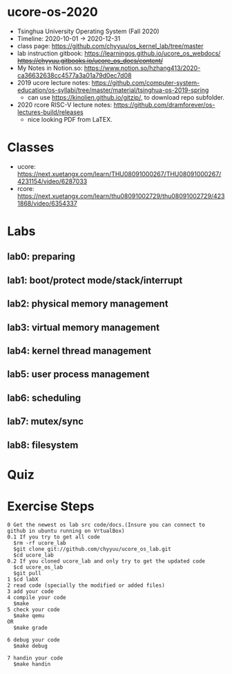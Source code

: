 # ucore-os-2020
* Tsinghua University Operating System (Fall 2020)
* Timeline: 2020-10-01 -> 2020-12-31
* class page: https://github.com/chyyuu/os_kernel_lab/tree/master
* lab instruction gitbook: https://learningos.github.io/ucore_os_webdocs/ ~~https://chyyuu.gitbooks.io/ucore_os_docs/content/~~
* My Notes in Notion.so: https://www.notion.so/hzhang413/2020-ca36632638cc4577a3a01a79d0ec7d08
* 2019 ucore lecture notes: https://github.com/computer-system-education/os-syllabi/tree/master/material/tsinghua-os-2019-spring
  * can use https://kinolien.github.io/gitzip/, to download repo subfolder.
* 2020 rcore RISC-V lecture notes: https://github.com/dramforever/os-lectures-build/releases
  * nice looking PDF from LaTEX.

# Classes
* ucore: https://next.xuetangx.com/learn/THU08091000267/THU08091000267/4231154/video/6287033
* rcore: https://next.xuetangx.com/learn/thu08091002729/thu08091002729/4231868/video/6354337

# Labs
## lab0: preparing
## lab1: boot/protect mode/stack/interrupt
## lab2: physical memory management
## lab3: virtual memory management
## lab4: kernel thread management
## lab5: user process management
## lab6: scheduling
## lab7: mutex/sync
## lab8: filesystem

# Quiz

# Exercise Steps
```
0 Get the newest os lab src code/docs.(Insure you can connect to github in ubuntu running on VrtualBox)
0.1 If you try to get all code
  $rm -rf ucore_lab
  $git clone git://github.com/chyyuu/ucore_os_lab.git
  $cd ucore_lab
0.2 If you cloned ucore_lab and only try to get the updated code
  $cd ucore_os_lab
  $git pull
1 $cd labX  
2 read code (specially the modified or added files)
3 add your code
4 compile your code
  $make
5 check your code
  $make qemu
OR
  $make grade

6 debug your code
  $make debug

7 handin your code
  $make handin
```